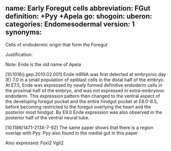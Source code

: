 name: Early Foregut cells
abbreviation: FGut
definition: +Pyy +Apela
go:
shogoin: 
uberon: 
categories: Endomesodermal
version: 1
synonyms:
---

Cells of endodermic origin that form the Foregut

Justification:

Note: Ende is the old name of Apela

[10.1016/j.gep.2010.02.001] Ende mRNA was first detected at embryonic day (E) 7.0 in a small population of epiblast cells in the distal half of the embryo. At E7.5, Ende was expressed by newly formed definitive endoderm cells in the proximal half of the embryo, and was not expressed in extra-embryonic endoderm. This expression pattern then changed to the ventral aspect of the developing foregut pocket and the entire hindgut pocket at E8.0-8.5, before becoming restricted to the foregut overlying the heart and the posterior most hindgut. By E9.0 Ende expression was also observed in the posterior half of the ventral neural tube. 

[10.1186/1471-213X-7-92] The same paper shows that there is a region overlap with Pyy. Pyy also found in the medial gut in this paper 

Also expressed:
Foxi2 Vgll2

